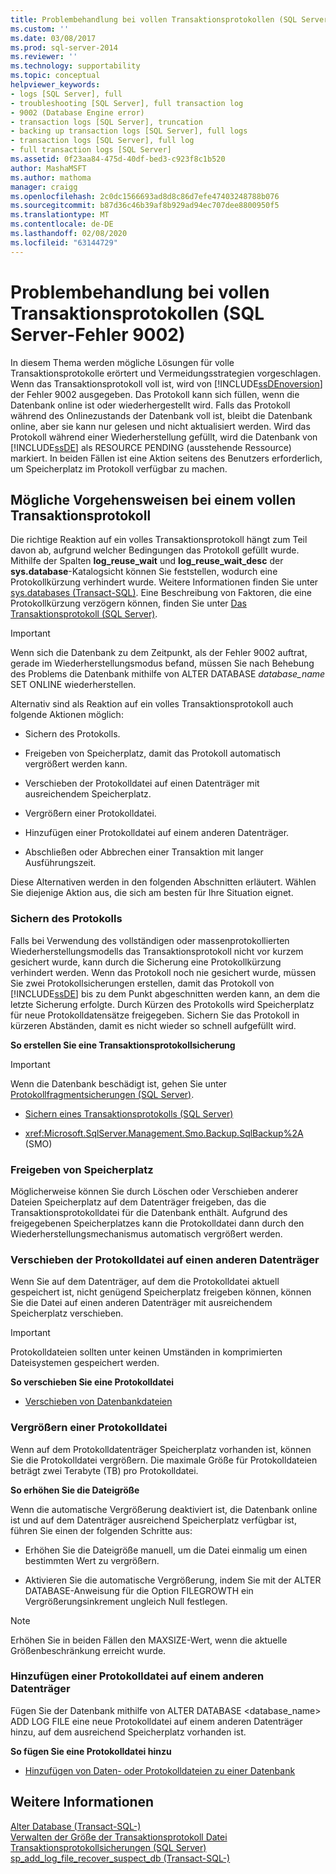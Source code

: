 ```yaml
---
title: Problembehandlung bei vollen Transaktionsprotokollen (SQL Server-Fehler 9002) | Microsoft-Dokumentation
ms.custom: ''
ms.date: 03/08/2017
ms.prod: sql-server-2014
ms.reviewer: ''
ms.technology: supportability
ms.topic: conceptual
helpviewer_keywords:
- logs [SQL Server], full
- troubleshooting [SQL Server], full transaction log
- 9002 (Database Engine error)
- transaction logs [SQL Server], truncation
- backing up transaction logs [SQL Server], full logs
- transaction logs [SQL Server], full log
- full transaction logs [SQL Server]
ms.assetid: 0f23aa84-475d-40df-bed3-c923f8c1b520
author: MashaMSFT
ms.author: mathoma
manager: craigg
ms.openlocfilehash: 2c0dc1566693ad8d8c86d7efe47403248788b076
ms.sourcegitcommit: b87d36c46b39af8b929ad94ec707dee8800950f5
ms.translationtype: MT
ms.contentlocale: de-DE
ms.lasthandoff: 02/08/2020
ms.locfileid: "63144729"
---
```

# <a name="troubleshoot-a-full-transaction-log-sql-server-error-9002"></a>Problembehandlung bei vollen Transaktionsprotokollen (SQL Server-Fehler 9002)
  In diesem Thema werden mögliche Lösungen für volle Transaktionsprotokolle erörtert und Vermeidungsstrategien vorgeschlagen. Wenn das Transaktionsprotokoll voll ist, wird von [!INCLUDE[ssDEnoversion](../../includes/ssdenoversion-md.md)] der Fehler 9002 ausgegeben. Das Protokoll kann sich füllen, wenn die Datenbank online ist oder wiederhergestellt wird. Falls das Protokoll während des Onlinezustands der Datenbank voll ist, bleibt die Datenbank online, aber sie kann nur gelesen und nicht aktualisiert werden. Wird das Protokoll während einer Wiederherstellung gefüllt, wird die Datenbank von [!INCLUDE[ssDE](../../includes/ssde-md.md)] als RESOURCE PENDING (ausstehende Ressource) markiert. In beiden Fällen ist eine Aktion seitens des Benutzers erforderlich, um Speicherplatz im Protokoll verfügbar zu machen.  
  
## <a name="responding-to-a-full-transaction-log"></a>Mögliche Vorgehensweisen bei einem vollen Transaktionsprotokoll  
 Die richtige Reaktion auf ein volles Transaktionsprotokoll hängt zum Teil davon ab, aufgrund welcher Bedingungen das Protokoll gefüllt wurde. Mithilfe der Spalten **log_reuse_wait** und **log_reuse_wait_desc** der **sys.database**-Katalogsicht können Sie feststellen, wodurch eine Protokollkürzung verhindert wurde. Weitere Informationen finden Sie unter [sys.databases &#40;Transact-SQL&#41;](/sql/relational-databases/system-catalog-views/sys-databases-transact-sql). Eine Beschreibung von Faktoren, die eine Protokollkürzung verzögern können, finden Sie unter [Das Transaktionsprotokoll &#40;SQL Server&#41;](the-transaction-log-sql-server.md).  
  
> [!IMPORTANT]  
>  Wenn sich die Datenbank zu dem Zeitpunkt, als der Fehler 9002 auftrat, gerade im Wiederherstellungsmodus befand, müssen Sie nach Behebung des Problems die Datenbank mithilfe von ALTER DATABASE *database_name* SET ONLINE wiederherstellen.  
  
 Alternativ sind als Reaktion auf ein volles Transaktionsprotokoll auch folgende Aktionen möglich:  
  
-   Sichern des Protokolls.  
  
-   Freigeben von Speicherplatz, damit das Protokoll automatisch vergrößert werden kann.  
  
-   Verschieben der Protokolldatei auf einen Datenträger mit ausreichendem Speicherplatz.  
  
-   Vergrößern einer Protokolldatei.  
  
-   Hinzufügen einer Protokolldatei auf einem anderen Datenträger.  
  
-   Abschließen oder Abbrechen einer Transaktion mit langer Ausführungszeit.  
  
 Diese Alternativen werden in den folgenden Abschnitten erläutert. Wählen Sie diejenige Aktion aus, die sich am besten für Ihre Situation eignet.  
  
### <a name="backing-up-the-log"></a>Sichern des Protokolls  
 Falls bei Verwendung des vollständigen oder massenprotokollierten Wiederherstellungsmodells das Transaktionsprotokoll nicht vor kurzem gesichert wurde, kann durch die Sicherung eine Protokollkürzung verhindert werden. Wenn das Protokoll noch nie gesichert wurde, müssen Sie zwei Protokollsicherungen erstellen, damit das Protokoll von [!INCLUDE[ssDE](../../includes/ssde-md.md)] bis zu dem Punkt abgeschnitten werden kann, an dem die letzte Sicherung erfolgte. Durch Kürzen des Protokolls wird Speicherplatz für neue Protokolldatensätze freigegeben. Sichern Sie das Protokoll in kürzeren Abständen, damit es nicht wieder so schnell aufgefüllt wird.  
  
 **So erstellen Sie eine Transaktionsprotokollsicherung**  
  
> [!IMPORTANT]  
>  Wenn die Datenbank beschädigt ist, gehen Sie unter [Protokollfragmentsicherungen &#40;SQL Server&#41;](../backup-restore/tail-log-backups-sql-server.md).  
  
-   [Sichern eines Transaktionsprotokolls &#40;SQL Server&#41;](../backup-restore/back-up-a-transaction-log-sql-server.md)  
  
-   <xref:Microsoft.SqlServer.Management.Smo.Backup.SqlBackup%2A> (SMO)  
  
### <a name="freeing-disk-space"></a>Freigeben von Speicherplatz  
 Möglicherweise können Sie durch Löschen oder Verschieben anderer Dateien Speicherplatz auf dem Datenträger freigeben, das die Transaktionsprotokolldatei für die Datenbank enthält. Aufgrund des freigegebenen Speicherplatzes kann die Protokolldatei dann durch den Wiederherstellungsmechanismus automatisch vergrößert werden.  
  
### <a name="moving-the-log-file-to-a-different-disk"></a>Verschieben der Protokolldatei auf einen anderen Datenträger  
 Wenn Sie auf dem Datenträger, auf dem die Protokolldatei aktuell gespeichert ist, nicht genügend Speicherplatz freigeben können, können Sie die Datei auf einen anderen Datenträger mit ausreichendem Speicherplatz verschieben.  
  
> [!IMPORTANT]  
>  Protokolldateien sollten unter keinen Umständen in komprimierten Dateisystemen gespeichert werden.  
  
 **So verschieben Sie eine Protokolldatei**  
  
-   [Verschieben von Datenbankdateien](../databases/move-database-files.md)  
  
### <a name="increasing-the-size-of-a-log-file"></a>Vergrößern einer Protokolldatei  
 Wenn auf dem Protokolldatenträger Speicherplatz vorhanden ist, können Sie die Protokolldatei vergrößern. Die maximale Größe für Protokolldateien beträgt zwei Terabyte (TB) pro Protokolldatei.  
  
 **So erhöhen Sie die Dateigröße**  
  
 Wenn die automatische Vergrößerung deaktiviert ist, die Datenbank online ist und auf dem Datenträger ausreichend Speicherplatz verfügbar ist, führen Sie einen der folgenden Schritte aus:  
  
-   Erhöhen Sie die Dateigröße manuell, um die Datei einmalig um einen bestimmten Wert zu vergrößern.  
  
-   Aktivieren Sie die automatische Vergrößerung, indem Sie mit der ALTER DATABASE-Anweisung für die Option FILEGROWTH ein Vergrößerungsinkrement ungleich Null festlegen.  
  
> [!NOTE]  
>  Erhöhen Sie in beiden Fällen den MAXSIZE-Wert, wenn die aktuelle Größenbeschränkung erreicht wurde.  
  
### <a name="adding-a-log-file-on-a-different-disk"></a>Hinzufügen einer Protokolldatei auf einem anderen Datenträger  
 Fügen Sie der Datenbank mithilfe von ALTER DATABASE <database_name> ADD LOG FILE eine neue Protokolldatei auf einem anderen Datenträger hinzu, auf dem ausreichend Speicherplatz vorhanden ist.  
  
 **So fügen Sie eine Protokolldatei hinzu**  
  
-   [Hinzufügen von Daten- oder Protokolldateien zu einer Datenbank](../databases/add-data-or-log-files-to-a-database.md)  
  
## <a name="see-also"></a>Weitere Informationen  
 [Alter Database &#40;Transact-SQL-&#41;](/sql/t-sql/statements/alter-database-transact-sql)   
 [Verwalten der Größe der Transaktionsprotokoll Datei](manage-the-size-of-the-transaction-log-file.md)   
 [Transaktionsprotokollsicherungen &#40;SQL Server&#41;](../backup-restore/transaction-log-backups-sql-server.md)   
 [sp_add_log_file_recover_suspect_db &#40;Transact-SQL-&#41;](/sql/relational-databases/system-stored-procedures/sp-add-log-file-recover-suspect-db-transact-sql)  
  
  
